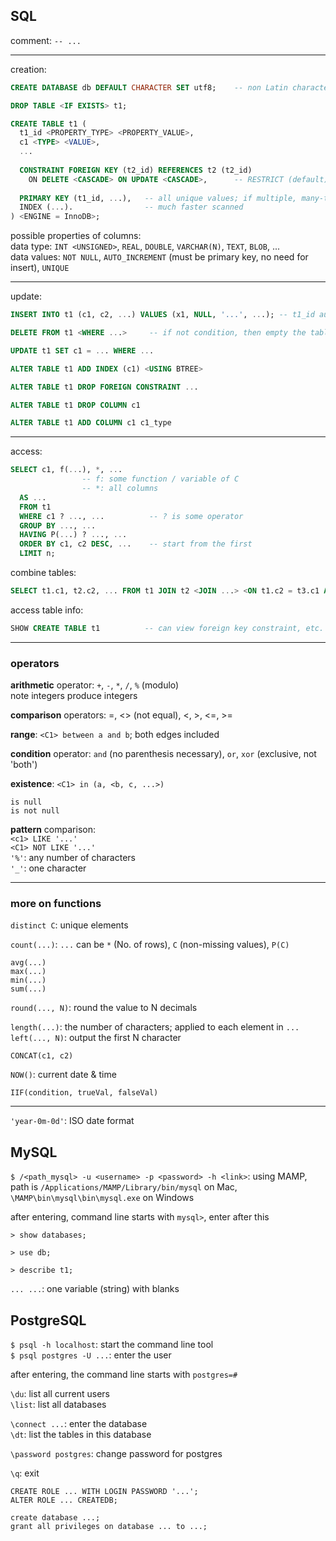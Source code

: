 ## SQL

comment: `-- ...`

---

creation:  

```SQL
CREATE DATABASE db DEFAULT CHARACTER SET utf8;    -- non Latin characters allowed

DROP TABLE <IF EXISTS> t1;

CREATE TABLE t1 (
  t1_id <PROPERTY_TYPE> <PROPERTY_VALUE>,
  c1 <TYPE> <VALUE>,
  ...
    
  CONSTRAINT FOREIGN KEY (t2_id) REFERENCES t2 (t2_id)
    ON DELETE <CASCADE> ON UPDATE <CASCADE>,      -- RESTRICT (default) / SET NULL
    
  PRIMARY KEY (t1_id, ...),   -- all unique values; if multiple, many-to-many connection table
  INDEX (...).                -- much faster scanned
) <ENGINE = InnoDB>;
```

possible properties of columns:  
data type: `INT <UNSIGNED>`, `REAL`, `DOUBLE`, `VARCHAR(N)`, `TEXT`, `BLOB`, ...  
data values: `NOT NULL`, `AUTO_INCREMENT` (must be primary key, no need for insert), `UNIQUE`

---

update:

```SQL
INSERT INTO t1 (c1, c2, ...) VALUES (x1, NULL, '...', ...); -- t1_id auto-filled

DELETE FROM t1 <WHERE ...>     -- if not condition, then empty the table  

UPDATE t1 SET c1 = ... WHERE ...

ALTER TABLE t1 ADD INDEX (c1) <USING BTREE>

ALTER TABLE t1 DROP FOREIGN CONSTRAINT ...

ALTER TABLE t1 DROP COLUMN c1

ALTER TABLE t1 ADD COLUMN c1 c1_type
```

---

access:

```SQL
SELECT c1, f(...), *, ...
                -- f: some function / variable of C
                -- *: all columns
  AS ...
  FROM t1
  WHERE c1 ? ..., ...          -- ? is some operator
  GROUP BY ..., ...
  HAVING P(...) ? ..., ...
  ORDER BY c1, c2 DESC, ...    -- start from the first
  LIMIT n;
```

combine tables:

```SQL
SELECT t1.c1, t2.c2, ... FROM t1 JOIN t2 <JOIN ...> <ON t1.c2 = t3.c1 AND ...>  -- no 'ON' then show all combinations
```

access table info:

```SQL
SHOW CREATE TABLE t1          -- can view foreign key constraint, etc.
```

---

### operators

**arithmetic** operator: `+`, `-`, `*`, `/`, `%` (modulo)  
note integers produce integers  

**comparison** operators: =, <> (not equal), <, >, <=, >=  

**range**: `<C1> between a and b`; both edges included  

**condition** operator: `and` (no parenthesis necessary), `or`, `xor` (exclusive, not 'both')  

**existence**: `<C1> in (a, <b, c, ...>)`  

`is null`  
`is not null`

**pattern** comparison:  
`<c1> LIKE '...'`  
`<C1> NOT LIKE '...'`  
`'%'`: any number of characters  
`'_'`: one character  

---

### more on functions

`distinct C`: unique elements

`count(...)`: `...` can be `*` (No. of rows), `C` (non-missing values), `P(C)`

`avg(...)`  
`max(...)`  
`min(...)`  
`sum(...)`

`round(..., N)`: round the value to N decimals

`length(...)`: the number of characters; applied to each element in `...`  
`left(..., N)`: output the first N character

`CONCAT(c1, c2)`

`NOW()`: current date & time

`IIF(condition, trueVal, falseVal)`

---

`'year-0m-0d'`: ISO date format



## MySQL

`$ /<path_mysql> -u <username> -p <password> -h <link>`: using MAMP, path is `/Applications/MAMP/Library/bin/mysql` on Mac, `\MAMP\bin\mysql\bin\mysql.exe` on Windows

after entering, command line starts with `mysql>`, enter after this

`> show databases;`

`> use db;`

`> describe t1;`

```... ...```: one variable (string) with blanks


## PostgreSQL

`$ psql -h localhost`: start the command line tool  
`$ psql postgres -U ...`: enter the user

after entering, the command line starts with `postgres=#`

`\du`: list all current users  
`\list`: list all databases

`\connect ...`: enter the database  
`\dt`: list the tables in this database

`\password postgres`: change password for postgres

`\q`: exit

`CREATE ROLE ... WITH LOGIN PASSWORD '...';`  
`ALTER ROLE ... CREATEDB;`

`create database ...;`  
`grant all privileges on database ... to ...;`
